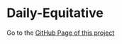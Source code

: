# Daily-Equitative

Go to the [GitHub Page of this project](http://langelog.github.io/Daily-Equitative/)
